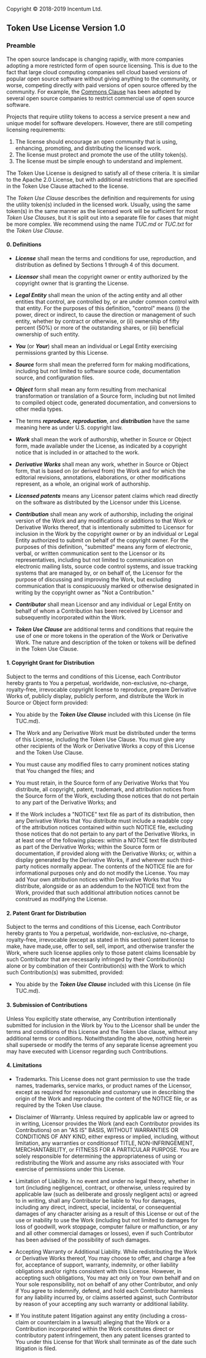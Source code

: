 Copyright &copy; 2018-2019 Incentum Ltd.

## Token Use License Version 1.0

### Preamble

The open source landscape is changing rapidly, with more companies adopting a more restricted form of open source licensing. This is due to the fact that large cloud computing companies sell cloud based versions of popular open source software without giving anything to the community, or worse, competing directly with paid versions of open source offered by the community. For example, the [Commons Clause](https://commonsclause.com) has been adopted by several open source companies to restrict commercial use of open source software. 

Projects that require utility tokens to access a service present a new and unique model for software developers. However, there are still competing licensing requirements:

1. The license should encourage an open community that is using, enhancing, promoting, and distributing the licensed work.
1. The license must protect and promote the use of the utility token(s).
2. The license must be simple enough to understand and implement.

The Token Use License is designed to satisfy all of these criteria. It is similar to the Apache 2.0 License, but with additional restrictions that are specified in the Token Use Clause attached to the license.

The *Token Use Clause* describes the definition and requirements for using the utility token(s) included in the licensed work. Usually, using the same token(s) in the same manner as the licensed work will be sufficient for most *Token Use Clauses*, but it is split out into a separate file for cases that might be more complex. We recommend using the name *TUC.md* or *TUC.txt* for the *Token Use Clause*.

#### 0. Definitions
* ***License*** shall mean the terms and conditions for use, reproduction, and distribution as defined by Sections 1 through 4 of this document.

* ***Licensor*** shall mean the copyright owner or entity authorized by the copyright owner that is granting the License.

* ***Legal Entity*** shall mean the union of the acting entity and all other entities that control, are controlled by, or are under common control with that entity. For the purposes of this definition, "control" means (i) the power, direct or indirect, to cause the direction or management of such entity, whether by contract or otherwise, or (ii) ownership of fifty percent (50%) or more of the outstanding shares, or (iii) beneficial ownership of such entity.

* ***You*** (or ***Your***) shall mean an individual or Legal Entity exercising permissions granted by this License.

* ***Source*** form shall mean the preferred form for making modifications, including but not limited to software source code, documentation source, and configuration files.

* ***Object*** form shall mean any form resulting from mechanical transformation or translation of a Source form, including but not limited to compiled object code, generated documentation, and conversions to other media types.

* The terms ***reproduce***, ***reproduction***, and ***distribution*** have the same meaning here as under U.S. copyright law.

* ***Work*** shall mean the work of authorship, whether in Source or Object form, made available under the License, as indicated by a copyright notice that is included in or attached to the work.

* ***Derivative Works*** shall mean any work, whether in Source or Object form, that is based on (or derived from) the Work and for which the editorial revisions, annotations, elaborations, or other modifications represent, as a whole, an original work of authorship.

* ***Licensed patents*** means any Licensor patent claims which read directly on the software as distributed by the Licensor under this License.

* ***Contribution*** shall mean any work of authorship, including the original version of the Work and any modifications or additions to that Work or Derivative Works thereof, that is intentionally submitted to Licensor for inclusion in the Work by the copyright owner or by an individual or Legal Entity authorized to submit on behalf of the copyright owner. For the purposes of this definition, "submitted" means any form of electronic, verbal, or written communication sent to the Licensor or its representatives, including but not limited to communication on electronic mailing lists, source code control systems, and issue tracking systems that are managed by, or on behalf of, the Licensor for the purpose of discussing and improving the Work, but excluding communication that is conspicuously marked or otherwise designated in writing by the copyright owner as "Not a Contribution."

* ***Contributor*** shall mean Licensor and any individual or Legal Entity on behalf of whom a Contribution has been received by Licensor and subsequently incorporated within the Work.

* ***Token Use Clause*** are additional terms and conditions that require the use of one or more tokens in the operation of the Work or Derivative Work. The nature and description of the token or tokens will be defined in the Token Use Clause.

#### 1. Copyright Grant for Distribution

Subject to the terms and conditions of this License, each Contributor hereby grants to You a perpetual, worldwide, non-exclusive, no-charge, royalty-free, irrevocable copyright license to reproduce, prepare Derivative Works of, publicly display, publicly perform, and distribute the Work in Source or Object form provided:

* You abide by the ***Token Use Clause*** included with this License (in file TUC.md). 

* The Work and any Derivative Work must be distributed under the terms of this License, including the Token Use Clause. You must give any other recipients of the Work or Derivative Works a copy of this License and the Token Use Clause.

* You must cause any modified files to carry prominent notices stating that You changed the files; and

* You must retain, in the Source form of any Derivative Works that You distribute, all copyright, patent, trademark, and    attribution notices from the Source form of the Work, excluding those notices that do not pertain to any part of the Derivative Works; and

* If the Work includes a "NOTICE" text file as part of its distribution, then any Derivative Works that You distribute must   include a readable copy of the attribution notices contained within such NOTICE file, excluding those notices that do not    pertain to any part of the Derivative Works, in at least one of the following places: within a NOTICE text file distributed as part of the Derivative Works; within the Source form or documentation, if provided along with the Derivative Works; or, within a display generated by the Derivative Works, if and wherever such third-party notices normally appear. The contents of the NOTICE file are for informational purposes only and do not modify the License. You may add Your own attribution notices within Derivative Works that You distribute, alongside or as an addendum to the NOTICE text from the Work, provided that such additional attribution notices cannot be construed as modifying the License.

#### 2. Patent Grant for Distribution

Subject to the terms and conditions of this License, each Contributor hereby grants to You a perpetual, worldwide, non-exclusive, no-charge, royalty-free, irrevocable (except as stated in this section) patent license to make, have made,use, offer to sell, sell, import, and otherwise transfer the Work, where such license applies only to those patent claims licensable by such Contributor that are necessarily infringed by their Contribution(s) alone or by combination of their Contribution(s) with the Work to which such Contribution(s) was submitted, provided:

* You abide by the ***Token Use Clause*** included with this License (in file TUC.md).

#### 3. Submission of Contributions

Unless You explicitly state otherwise, any Contribution intentionally submitted for inclusion in the Work by You to the Licensor shall be under the terms and conditions of this License and the Token Use clause, without any additional terms or conditions. Notwithstanding the above, nothing herein shall supersede or modify the terms of any separate license agreement you may have executed with Licensor regarding such Contributions.
      
#### 4. Limitations

* Trademarks. This License does not grant permission to use the trade names, trademarks, service marks, or product names of the Licensor, except as required for reasonable and customary use in describing the origin of the Work and reproducing the content of the NOTICE file, or as required by the Token Use clause.

* Disclaimer of Warranty. Unless required by applicable law or agreed to in writing, Licensor provides the Work (and each Contributor provides its Contributions) on an "AS IS" BASIS, WITHOUT WARRANTIES OR CONDITIONS OF ANY KIND, either express or implied, including, without limitation, any warranties or conditionsof TITLE, NON-INFRINGEMENT, MERCHANTABILITY, or FITNESS FOR A PARTICULAR PURPOSE. You are solely responsible for determining the appropriateness of using or redistributing the Work and assume any risks associated with Your exercise of permissions under this License.

* Limitation of Liability. In no event and under no legal theory, whether in tort (including negligence), contract, or otherwise, unless required by applicable law (such as deliberate and grossly negligent acts) or agreed to in writing, shall any Contributor be liable to You for damages, including any direct, indirect, special, incidental, or consequential damages of any character arising as a result of this License or out of the use or inability to use the Work (including but not limited to damages for loss of goodwill, work stoppage, computer failure or malfunction, or any and all other commercial damages or losses), even if such Contributor has been advised of the possibility of such damages.

* Accepting Warranty or Additional Liability. While redistributing the Work or Derivative Works thereof, You may choose to offer, and charge a fee for, acceptance of support, warranty, indemnity, or other liability obligations and/or rights consistent with this License. However, in accepting such obligations, You may act only on Your own behalf and on Your sole responsibility, not on behalf of any other Contributor, and only if You agree to indemnify, defend, and hold each Contributor harmless for any liability incurred by, or claims asserted against, such Contributor by reason of your accepting any such warranty or additional liability.

* If You institute patent litigation against any entity (including a cross-claim or counterclaim in a lawsuit) alleging that the Work or a Contribution incorporated within the Work constitutes direct or contributory patent infringement, then any patent licenses granted to You under this License for that Work shall terminate as of the date such litigation is filed.
